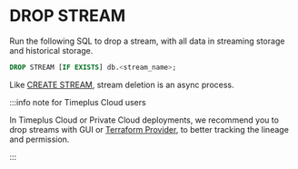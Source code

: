 # DROP STREAM

Run the following SQL to drop a stream, with all data in streaming storage and historical storage.

```sql
DROP STREAM [IF EXISTS] db.<stream_name>;
```

Like [CREATE STREAM](proton-create-stream), stream deletion is an async process.

:::info note for Timeplus Cloud users

In Timeplus Cloud or Private Cloud deployments, we recommend you to drop streams with GUI or [Terraform Provider](terraform), to better tracking the lineage and permission.

:::